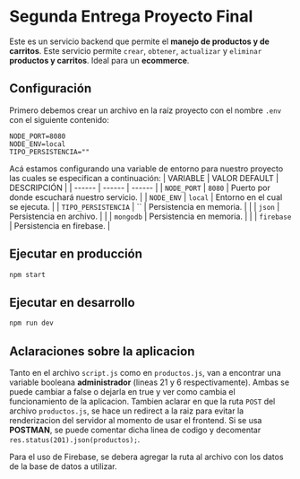 # Segunda Entrega Proyecto Final
Este es un servicio backend que permite el **manejo de productos y de carritos**. Este servicio permite `crear`, `obtener`, `actualizar` y `eliminar` **productos y carritos**. Ideal para un **ecommerce**.

## Configuración
Primero debemos crear un archivo en la raíz proyecto con el nombre `.env` con el siguiente contenido:
```
NODE_PORT=8080
NODE_ENV=local
TIPO_PERSISTENCIA=""
```
Acá estamos configurando una variable de entorno para nuestro proyecto las cuales se especifican a continuación:
| VARIABLE | VALOR DEFAULT | DESCRIPCIÓN |
| ------ | ------ | ------ |
| `NODE_PORT` | `8080` | Puerto por donde escuchará nuestro servicio. |
| `NODE_ENV` | `local` | Entorno en el cual se ejecuta. |
| `TIPO_PERSISTENCIA` | `` | Persistencia en memoria. |
|  | `json` | Persistencia en archivo. |
|  | `mongodb` | Persistencia en memoria. |
|  | `firebase` | Persistencia en firebase. |

## Ejecutar en producción
```sh
npm start
```

## Ejecutar en desarrollo
```sh
npm run dev
```

## Aclaraciones sobre la aplicacion
Tanto en el archivo `script.js` como en `productos.js`, van a encontrar una variable booleana **administrador** (lineas 21 y 6 respectivamente). Ambas se puede cambiar a false o dejarla en true y ver como cambia el funcionamiento de la aplicacion.
Tambien aclarar en que la ruta `POST` del archivo `productos.js`, se hace un redirect a la raiz para evitar la renderizacion del servidor al momento de usar el frontend. Si se usa **POSTMAN**, se puede comentar dicha linea de codigo y decomentar `res.status(201).json(productos);`.

Para el uso de Firebase, se debera agregar la ruta al archivo con los datos de la base de datos a utilizar.